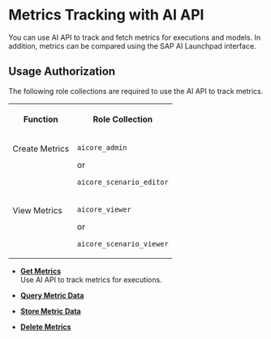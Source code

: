 <!-- loio9a335bd5b45342bc89c0890b802709f5 -->

# Metrics Tracking with AI API

You can use AI API to track and fetch metrics for executions and models. In addition, metrics can be compared using the SAP AI Launchpad interface.



## Usage Authorization

The following role collections are required to use the AI API to track metrics.


<table>
<tr>
<th valign="top">

Function



</th>
<th valign="top">

Role Collection



</th>
</tr>
<tr>
<td valign="top">

Create Metrics



</td>
<td valign="top">

`aicore_admin`

or

`aicore_scenario_editor`



</td>
</tr>
<tr>
<td valign="top">

View Metrics



</td>
<td valign="top">

`aicore_viewer`

or

`aicore_scenario_viewer`



</td>
</tr>
</table>

-   **[Get Metrics](get-metrics-44d73d4.md "Use
		AI API to track metrics
		for
		executions.")**  
Use AI API to track metrics for executions.
-   **[Query Metric Data](query-metric-data-f25046f.md "")**  

-   **[Store Metric Data](store-metric-data-ab04f04.md "")**  

-   **[Delete Metrics](delete-metrics-1474d43.md "")**  


